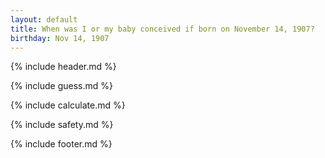 ```yaml
---
layout: default
title: When was I or my baby conceived if born on November 14, 1907?
birthday: Nov 14, 1907
---
```


{% include header.md %}

{% include guess.md %}

{% include calculate.md %}

{% include safety.md %}

{% include footer.md %}



